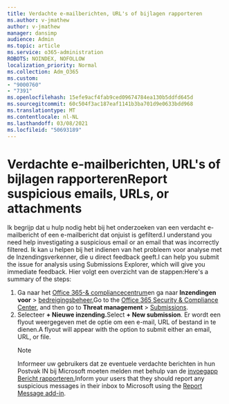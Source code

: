 ```yaml
---
title: Verdachte e-mailberichten, URL's of bijlagen rapporteren
ms.author: v-jmathew
author: v-jmathew
manager: dansimp
audience: Admin
ms.topic: article
ms.service: o365-administration
ROBOTS: NOINDEX, NOFOLLOW
localization_priority: Normal
ms.collection: Adm_O365
ms.custom:
- "9000760"
- "7391"
ms.openlocfilehash: 15efe9acf4fab9ced09674784ea130b5ddfd645d
ms.sourcegitcommit: 60c504f3ac187eaf1141b3ba701d9e0633bdd968
ms.translationtype: MT
ms.contentlocale: nl-NL
ms.lasthandoff: 03/08/2021
ms.locfileid: "50693189"
---
```

# <a name="report-suspicious-emails-urls-or-attachments"></a><span data-ttu-id="80895-102">Verdachte e-mailberichten, URL's of bijlagen rapporteren</span><span class="sxs-lookup"><span data-stu-id="80895-102">Report suspicious emails, URLs, or attachments</span></span>

<span data-ttu-id="80895-103">Ik begrijp dat u hulp nodig hebt bij het onderzoeken van een verdacht e-mailbericht of een e-mailbericht dat onjuist is gefilterd.</span><span class="sxs-lookup"><span data-stu-id="80895-103">I understand you need help investigating a suspicious email or an email that was incorrectly filtered.</span></span> <span data-ttu-id="80895-104">Ik kan u helpen bij het indienen van het probleem voor analyse met de Inzendingsverkenner, die u direct feedback geeft.</span><span class="sxs-lookup"><span data-stu-id="80895-104">I can help you submit the issue for analysis using Submissions Explorer, which will give you immediate feedback.</span></span> <span data-ttu-id="80895-105">Hier volgt een overzicht van de stappen:</span><span class="sxs-lookup"><span data-stu-id="80895-105">Here's a summary of the steps:</span></span>

1. <span data-ttu-id="80895-106">Ga naar het [Office 365-& compliancecentrum](https://go.microsoft.com/fwlink/p/?linkid=2077143)en ga naar **Inzendingen voor**  >  [bedreigingsbeheer.](https://go.microsoft.com/fwlink/?linkid=2101521)</span><span class="sxs-lookup"><span data-stu-id="80895-106">Go to the [Office 365 Security & Compliance Center](https://go.microsoft.com/fwlink/p/?linkid=2077143), and then go to **Threat management** > [Submissions](https://go.microsoft.com/fwlink/?linkid=2101521).</span></span>
2. <span data-ttu-id="80895-107">Selecteer **+ Nieuwe inzending.**</span><span class="sxs-lookup"><span data-stu-id="80895-107">Select **+ New submission**.</span></span> <span data-ttu-id="80895-108">Er wordt een flyout weergegeven met de optie om een e-mail, URL of bestand in te dienen.</span><span class="sxs-lookup"><span data-stu-id="80895-108">A flyout will appear with the option to submit either an email, URL, or file.</span></span>
    > [!NOTE]
    > <span data-ttu-id="80895-109">Informeer uw gebruikers dat ze eventuele verdachte berichten in hun Postvak IN bij Microsoft moeten melden met behulp van de [invoegapp Bericht rapporteren.](https://go.microsoft.com/fwlink/?linkid=2092385)</span><span class="sxs-lookup"><span data-stu-id="80895-109">Inform your users that they should report any suspicious messages in their inbox to Microsoft using the [Report Message add-in](https://go.microsoft.com/fwlink/?linkid=2092385).</span></span>
